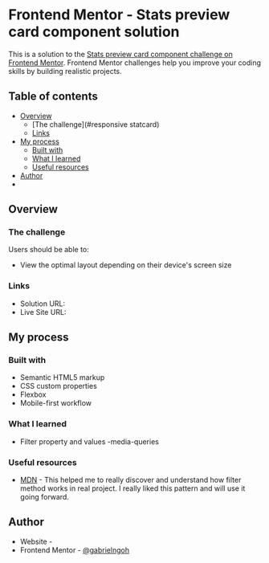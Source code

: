 # Frontend Mentor - Stats preview card component solution

This is a solution to the [Stats preview card component challenge on Frontend Mentor](https://www.frontendmentor.io/challenges/stats-preview-card-component-8JqbgoU62). Frontend Mentor challenges help you improve your coding skills by building realistic projects. 

## Table of contents

- [Overview](#overview)
  - [The challenge](#responsive statcard)
  - [Links](#links)
- [My process](#my-process)
  - [Built with](#HTML|CSS)
  - [What I learned](#Filter)
  - [Useful resources](#MDN)
- [Author](#gabrielngoh)
-


## Overview

### The challenge

Users should be able to:

- View the optimal layout depending on their device's screen size

### Links

- Solution URL: [](https://your-solution-url.com)
- Live Site URL: [](https://your-live-site-url.com)

## My process

### Built with

- Semantic HTML5 markup
- CSS custom properties
- Flexbox
- Mobile-first workflow


### What I learned

- Filter property and values
-media-queries


### Useful resources

- [MDN](https://developer.mozilla.org/fr/docs/Web/CSS/filter) - This helped me to really discover and understand how filter method works in real project. I really liked this pattern and will use it going forward.


## Author

- Website - [](https://www.your-site.com)
- Frontend Mentor - [@gabrielngoh](https://www.frontendmentor.io/profile/gabrielngoh)

